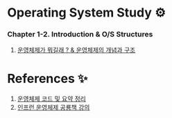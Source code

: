 # Operating System Study ⚙️


### Chapter 1-2. Introduction & O/S Structures
1. [운영체제가 뭐길래 ? & 운영체제의 개념과 구조](https://velog.io/@jpy1030/운영체제-Chapter-1.-Introduction)



# References ✨
1. [운영체제 코드 및 요약 정리](https://github.com/yonghwankim-dev/OperatingSystem_Study)
2. [인프런 운영체제 공룡책 강의](https://www.inflearn.com/course/운영체제-공룡책-전공강의/dashboard)
